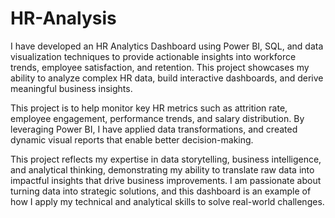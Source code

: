 # HR-Analysis

I have developed an HR Analytics Dashboard using Power BI, SQL, and data visualization techniques to provide actionable insights into workforce trends, employee satisfaction, and retention. This project showcases my ability to analyze complex HR data, build interactive dashboards, and derive meaningful business insights.

This project is to help monitor key HR metrics such as attrition rate, employee engagement, performance trends, and salary distribution. By leveraging Power BI, I have applied data transformations, and created dynamic visual reports that enable better decision-making.

This project reflects my expertise in data storytelling, business intelligence, and analytical thinking, demonstrating my ability to translate raw data into impactful insights that drive business improvements. I am passionate about turning data into strategic solutions, and this dashboard is an example of how I apply my technical and analytical skills to solve real-world challenges.
